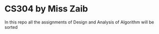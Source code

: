 # CS304 by Miss Zaib
 In this repo all the assignments of Design and Analysis of Algorithm will be sorted 
